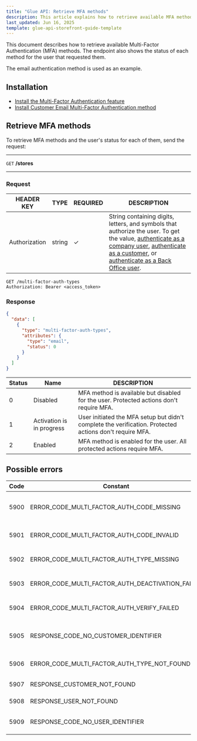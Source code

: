 ```yaml
---
title: "Glue API: Retrieve MFA methods"
description: This article explains how to retrieve available MFA methods for a user
last_updated: Jun 16, 2025
template: glue-api-storefront-guide-template
---
```



This document describes how to retrieve available Multi-Factor Authentication (MFA) methods. The endpoint also shows the status of each method for the user that requested them.

The email authentication method is used as an example.


## Installation

- [Install the Multi-Factor Authentication feature](/docs/pbc/all/multi-factor-authentication/{{page.version}}/install-multi-factor-authentication-feature.html)
- [Install Customer Email Multi-Factor Authentication method](/docs/pbc/all/multi-factor-authentication/{{page.version}}/install-customer-email-multi-factor-authentication-method.html)


## Retrieve MFA methods

To retrieve MFA methods and the user's status for each of them, send the request:


---
`GET` **/stores**

---


### Request

| HEADER KEY | TYPE | REQUIRED | DESCRIPTION |
| --- | --- | --- | --- |
| Authorization | string | ✓ | String containing digits, letters, and symbols that authorize the user. To get the value, [authenticate as a company user](/docs/pbc/all/identity-access-management/{{page.version}}/manage-using-glue-api/glue-api-authenticate-as-a-company-user.html#authenticate-as-a-company-user), [authenticate as a customer](/docs/pbc/all/identity-access-management/202410.0/manage-using-glue-api/glue-api-authenticate-as-a-customer.html), or [authenticate as a Back Office user](/docs/pbc/all/identity-access-management/202410.0/manage-using-glue-api/glue-api-authenticate-as-a-back-office-user.html).  |

```http
GET /multi-factor-auth-types
Authorization: Bearer <access_token>
```

### Response

```json
{
  "data": [
    {
      "type": "multi-factor-auth-types",
      "attributes": {
        "type": "email",
        "status": 0
      }
    }
  ]
}
```

| Status | Name                      | DESCRIPTION |
|--------|---------------------------|-----------------------------------------------------------------------------------------------------------------------------------------------------------------------------------------------------|
| 0      | Disabled                  | MFA method is available but disabled for the user. Protected actions don't require MFA.
| 1      | Activation is in progress | User initiated the MFA setup but didn't complete the verification. Protected actions don't require MFA.
| 2      | Enabled                   | MFA method is enabled for the user. All protected actions require MFA. |





## Possible errors

| Code | Constant                                           | Meaning                          |
|------|----------------------------------------------------|----------------------------------|
| 5900 | ERROR_CODE_MULTI_FACTOR_AUTH_CODE_MISSING          | X-MFA-Code header is missing.    |
| 5901 | ERROR_CODE_MULTI_FACTOR_AUTH_CODE_INVALID          | X-MFA-Code is invalid.           |
| 5902 | ERROR_CODE_MULTI_FACTOR_AUTH_TYPE_MISSING          | MFA type is missing.             |
| 5903 | ERROR_CODE_MULTI_FACTOR_AUTH_DEACTIVATION_FAILED   | Failed to deactivate MFA.        |
| 5904 | ERROR_CODE_MULTI_FACTOR_AUTH_VERIFY_FAILED         | MFA type already activated.      |
| 5905 | RESPONSE_CODE_NO_CUSTOMER_IDENTIFIER               | No customer identifier provided. |
| 5906 | ERROR_CODE_MULTI_FACTOR_AUTH_TYPE_NOT_FOUND        | MFA type is not found.           |
| 5907 | RESPONSE_CUSTOMER_NOT_FOUND                        | Customer not found.              |
| 5908 | RESPONSE_USER_NOT_FOUND                            | User not found.                  |
| 5909 | RESPONSE_CODE_NO_USER_IDENTIFIER                   | No user identifier provided.     |










































































